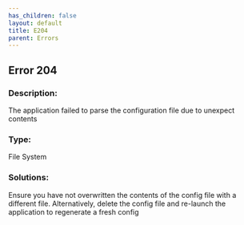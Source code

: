 ```yaml
---
has_children: false
layout: default
title: E204
parent: Errors
---
```

## Error 204

### Description:
The application failed to parse the configuration file due to unexpect contents

### Type:
File System

### Solutions:
Ensure you have not overwritten the contents of the config file with a different file.
Alternatively, delete the config file and re-launch the application to regenerate a fresh config